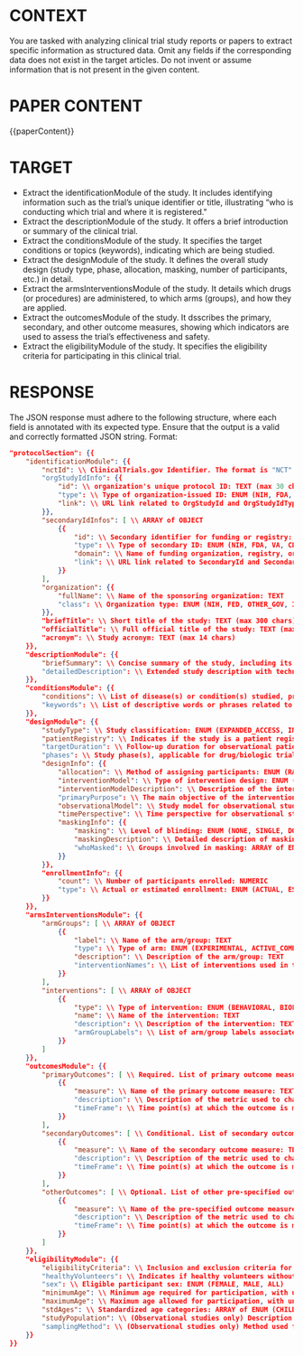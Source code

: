 # CONTEXT #
You are tasked with analyzing clinical trial study reports or papers to extract specific information as structured data. Omit any fields if the corresponding data does not exist in the target articles. Do not invent or assume information that is not present in the given content.
# PAPER CONTENT #
{{paperContent}}
# TARGET #
- Extract the identificationModule of the study. It includes identifying information such as the trial’s unique identifier or title, illustrating “who is conducting which trial and where it is registered."
- Extract the descriptionModule of the study. It offers a brief introduction or summary of the clinical trial.
- Extract the conditionsModule of the study. It specifies the target conditions or topics (keywords), indicating which are being studied.
- Extract the designModule of the study. It defines the overall study design (study type, phase, allocation, masking, number of participants, etc.) in detail.
- Extract the armsInterventionsModule of the study. It details which drugs (or procedures) are administered, to which arms (groups), and how they are applied.
- Extract the outcomesModule of the study. It dsscribes the primary, secondary, and other outcome measures, showing which indicators are used to assess the trial’s effectiveness and safety.
- Extract the eligibilityModule of the study. It specifies the eligibility criteria for participating in this clinical trial.
# RESPONSE #
The JSON response must adhere to the following structure, where each field is annotated with its expected type.
Ensure that the output is a valid and correctly formatted JSON string.
Format:
```json
"protocolSection": {{
    "identificationModule": {{
        "nctId": \\ ClinicalTrials.gov Identifier. The format is "NCT" followed by an 8-digit number: TEXT (max 11 chars)
        "orgStudyIdInfo": {{
            "id": \\ organization's unique protocol ID: TEXT (max 30 chars)
            "type": \\ Type of organization-issued ID: ENUM (NIH, FDA, VA, CDC, AHRQ, SAMHSA)
            "link": \\ URL link related to OrgStudyId and OrgStudyIdType: TEXT
        }},
        "secondaryIdInfos": [ \\ ARRAY of OBJECT
            {{
                "id": \\ Secondary identifier for funding or registry: TEXT (max 30 chars)
                "type": \\ Type of secondary ID: ENUM (NIH, FDA, VA, CDC, AHRQ, SAMHSA, OTHER_GRANT, EUDRACT_NUMBER, CTIS, REGISTRY, OTHER)
                "domain": \\ Name of funding organization, registry, or issuer: TEXT (max 119 chars)
                "link": \\ URL link related to SecondaryId and SecondaryIdType: TEXT
            }}
        ],
        "organization": {{
            "fullName": \\ Name of the sponsoring organization: TEXT
            "class": \\ Organization type: ENUM (NIH, FED, OTHER_GOV, INDIV, INDUSTRY, NETWORK, AMBIG, OTHER, UNKNOWN)
        }},
        "briefTitle": \\ Short title of the study: TEXT (max 300 chars)
        "officialTitle": \\ Full official title of the study: TEXT (max 600 chars)
        "acronym": \\ Study acronym: TEXT (max 14 chars)
    }},
    "descriptionModule": {{
        "briefSummary": \\ Concise summary of the study, including its hypothesis, in layman's terms: TEXT (max 5000 chars)
        "detailedDescription": \\ Extended study description with technical details, excluding full protocol or duplicate information: TEXT (max 32000 chars)
    }},
    "conditionsModule": {{
        "conditions": \\ List of disease(s) or condition(s) studied, preferably using MeSH or SNOMED CT terms: ARRAY of TEXT
        "keywords": \\ List of descriptive words or phrases related to the study, preferably using MeSH terms: ARRAY of TEXT
    }},
    "designModule": {{
        "studyType": \\ Study classification: ENUM (EXPANDED_ACCESS, INTERVENTIONAL, OBSERVATIONAL)
        "patientRegistry": \\ Indicates if the study is a patient registry: BOOLEAN
        "targetDuration": \\ Follow-up duration for observational patient registry studies: TIME
        "phases": \\ Study phase(s), applicable for drug/biologic trials: ARRAY of ENUM (NA, EARLY_PHASE1, PHASE1, PHASE2, PHASE3, PHASE4)
        "designInfo": {{
            "allocation": \\ Method of assigning participants: ENUM (RANDOMIZED, NON_RANDOMIZED, NA)
            "interventionModel": \\ Type of intervention design: ENUM (SINGLE_GROUP, PARALLEL, CROSSOVER, FACTORIAL, SEQUENTIAL)
            "interventionModelDescription": \\ Description of the intervention model: TEXT
            "primaryPurpose": \\ The main objective of the intervention(s) being evaluated by the clinical trial: ENUM (TREATMENT, PREVENTION, DIAGNOSTIC, ECT, SUPPORTIVE_CARE, SCREENING, HEALTH_SERVICES_RESEARCH, BASIC_SCIENCE, DEVICE_FEASIBILITY, OTHER)
            "observationalModel": \\ Study model for observational studies: ENUM (COHORT, CASE_CONTROL, CASE_ONLY, CASE_CROSSOVER, ECOLOGIC_OR_COMMUNITY, FAMILY_BASED, DEFINED_POPULATION, NATURAL_HISTORY, OTHER)
            "timePerspective": \\ Time perspective for observational studies: ENUM (RETROSPECTIVE, PROSPECTIVE, CROSS_SECTIONAL, OTHER)
            "maskingInfo": {{
                "masking": \\ Level of blinding: ENUM (NONE, SINGLE, DOUBLE, TRIPLE, QUADRUPLE)
                "maskingDescription": \\ Detailed description of masking: TEXT (max 1000 chars)
                "whoMasked": \\ Groups involved in masking: ARRAY of ENUM (PARTICIPANT, CARE_PROVIDER, INVESTIGATOR, OUTCOMES_ASSESSOR)
            }}
        }},
        "enrollmentInfo": {{
            "count": \\ Number of participants enrolled: NUMERIC
            "type": \\ Actual or estimated enrollment: ENUM (ACTUAL, ESTIMATED)
        }}
    }},
    "armsInterventionsModule": {{
        "armGroups": [ \\ ARRAY of OBJECT
            {{
                "label": \\ Name of the arm/group: TEXT
                "type": \\ Type of arm: ENUM (EXPERIMENTAL, ACTIVE_COMPARATOR, PLACEBO_COMPARATOR, SHAM_COMPARATOR, NO_INTERVENTION, OTHER)
                "description": \\ Description of the arm/group: TEXT
                "interventionNames": \\ List of interventions used in this arm/group: ARRAY of TEXT
            }}
        ],
        "interventions": [ \\ ARRAY of OBJECT
            {{
                "type": \\ Type of intervention: ENUM (BEHAVIORAL, BIOLOGICAL, COMBINATION_PRODUCT, DEVICE, DIAGNOSTIC_TEST, DIETARY_SUPPLEMENT, DRUG, GENETIC, PROCEDURE, RADIATION, OTHER)
                "name": \\ Name of the intervention: TEXT
                "description": \\ Description of the intervention: TEXT
                "armGroupLabels": \\ List of arm/group labels associated with this intervention: ARRAY of TEXT
            }}
        ]
    }},
    "outcomesModule": {{
        "primaryOutcomes": [ \\ Required. List of primary outcome measures used to assess the trial's main objectives: ARRAY of OBJECT
            {{
                "measure": \\ Name of the primary outcome measure: TEXT (max 255 chars)
                "description": \\ Description of the metric used to characterize the primary outcome measure: TEXT (max 999 chars)
                "timeFrame": \\ Time point(s) at which the outcome is measured: TEXT (max 255 chars)
            }}
        ],
        "secondaryOutcomes": [ \\ Conditional. List of secondary outcome measures for additional study assessments: ARRAY of OBJECT
            {{
                "measure": \\ Name of the secondary outcome measure: TEXT
                "description": \\ Description of the metric used to characterize the secondary outcome measure: TEXT
                "timeFrame": \\ Time point(s) at which the outcome is measured: TEXT
            }}
        ],
        "otherOutcomes": [ \\ Optional. List of other pre-specified outcome measures (excluding post-hoc measures): ARRAY of OBJECT
            {{
                "measure": \\ Name of the pre-specified outcome measure: TEXT
                "description": \\ Description of the metric used to characterize the outcome measure: TEXT
                "timeFrame": \\ Time point(s) at which the outcome is measured: TEXT
            }}
        ]
    }},
    "eligibilityModule": {{
        "eligibilityCriteria": \\ Inclusion and exclusion criteria for participant selection, formatted as a bulleted list under respective headers: TEXT (max 20000 chars)
        "healthyVolunteers": \\ Indicates if healthy volunteers without the studied condition can participate: BOOLEAN
        "sex": \\ Eligible participant sex: ENUM (FEMALE, MALE, ALL)
        "minimumAge": \\ Minimum age required for participation, with unit of time: TEXT (Years, Months, Weeks, Days, Hours, Minutes, N/A)
        "maximumAge": \\ Maximum age allowed for participation, with unit of time: TEXT (Years, Months, Weeks, Days, Hours, Minutes, N/A)
        "stdAges": \\ Standardized age categories: ARRAY of ENUM (CHILD, ADULT, OLDER_ADULT)
        "studyPopulation": \\ (Observational studies only) Description of the population source for cohorts or groups: TEXT (max 1000 chars)
        "samplingMethod": \\ (Observational studies only) Method used for sampling: ENUM (PROBABILITY_SAMPLE, NON_PROBABILITY_SAMPLE)
    }}
}}
```